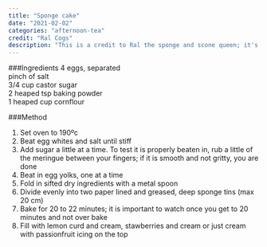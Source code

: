 ```yaml
---
title: "Sponge cake"
date: "2021-02-02"
categories: "afternoon-tea"
credit: "Ral Cogs"
description: "This is a credit to Ral the sponge and scone queen; it's about 6 stories high if you have the skills... I do not hence the lack of photos.  I am still rubbish at sponges but it turns out I'm not a huge fan anyhoo.  I did learn in the test kitchen that the cooking time is important and it will sink in the centre if you overcook"
---
```


###Ingredients
4 eggs, separated  
pinch of salt  
3/4 cup castor sugar  
2 heaped tsp baking powder  
1 heaped cup cornflour

###Method

1. Set oven to 190ºc
2. Beat egg whites and salt until stiff
3. Add sugar a little at a time. To test it is properly beaten in, rub a little of the meringue between your fingers; if it is smooth and not gritty, you are done
4. Beat in egg yolks, one at a time
5. Fold in sifted dry ingredients with a metal spoon
6. Divide evenly into two paper lined and greased, deep sponge tins (max 20 cm)
7. Bake for 20 to 22 minutes; it is important to watch once you get to 20 minutes and not over bake
8. Fill with lemon curd and cream, stawberries and cream or just cream with passionfruit icing on the top
